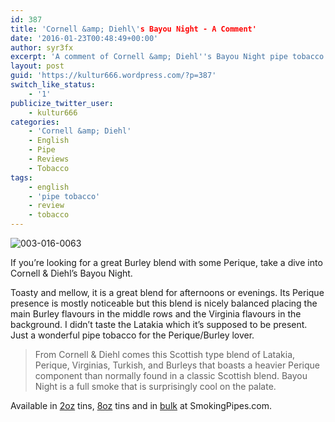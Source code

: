 ```yaml
---
id: 387
title: 'Cornell &amp; Diehl\'s Bayou Night - A Comment'
date: '2016-01-23T00:48:49+00:00'
author: syr3fx
excerpt: 'A comment of Cornell &amp; Diehl''s Bayou Night pipe tobacco blend. '
layout: post
guid: 'https://kultur666.wordpress.com/?p=387'
switch_like_status:
    - '1'
publicize_twitter_user:
    - kultur666
categories:
    - 'Cornell &amp; Diehl'
    - English
    - Pipe
    - Reviews
    - Tobacco
tags:
    - english
    - 'pipe tobacco'
    - review
    - tobacco
---
```


![003-016-0063](http://localhost:8080/wp-content/uploads/2016/01/003-016-0063.jpg)

If you’re looking for a great Burley blend with some Perique, take a dive into Cornell &amp; Diehl’s Bayou Night.

Toasty and mellow, it is a great blend for afternoons or evenings. Its Perique presence is mostly noticeable but this blend is nicely balanced placing the main Burley flavours in the middle rows and the Virginia flavours in the background. I didn’t taste the Latakia which it’s supposed to be present. Just a wonderful pipe tobacco for the Perique/Burley lover.

> From Cornell &amp; Diehl comes this Scottish type blend of Latakia, Perique, Virginias, Turkish, and Burleys that boasts a heavier Perique component than normally found in a classic Scottish blend. Bayou Night is a full smoke that is surprisingly cool on the palate.

Available in [2oz](http://www.smokingpipes.com/tobacco/by-maker/cornell-diehl/moreinfo.cfm?product_id=27370) tins, [8oz](http://www.smokingpipes.com/tobacco/by-maker/cornell-diehl/moreinfo.cfm?product_id=8225) tins and in [bulk](http://www.smokingpipes.com/tobacco/by-maker/cornell-diehl/bulk/moreinfo.cfm?product_id=66075) at SmokingPipes.com.